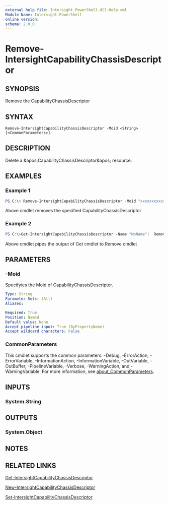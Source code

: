 ```yaml
---
external help file: Intersight.PowerShell.dll-Help.xml
Module Name: Intersight.PowerShell
online version:
schema: 2.0.0
---
```


# Remove-IntersightCapabilityChassisDescriptor

## SYNOPSIS
Remove the CapabilityChassisDescriptor

## SYNTAX

```
Remove-IntersightCapabilityChassisDescriptor -Moid <String> [<CommonParameters>]
```

## DESCRIPTION
Delete a &amp;apos;CapabilityChassisDescriptor&amp;apos; resource.

## EXAMPLES

### Example 1
```powershell
PS C:\> Remove-IntersightCapabilityChassisDescriptor -Moid "xxxxxxxxxxxxxxxxxxxxxxxxxxx"
```
Above cmdlet removes the specified CapabilityChassisDescriptor 

### Example 2
```powershell
PS C:\>Get-IntersightCapabilityChassisDescriptor -Name "MoName"|  Remove-IntersightCapabilityChassisDescriptor
```
Above cmdlet pipes the output of Get cmdlet to Remove cmdlet

## PARAMETERS

### -Moid
Specifyies the Moid of CapabilityChassisDescriptor.

```yaml
Type: String
Parameter Sets: (All)
Aliases:

Required: True
Position: Named
Default value: None
Accept pipeline input: True (ByPropertyName)
Accept wildcard characters: False
```

### CommonParameters
This cmdlet supports the common parameters: -Debug, -ErrorAction, -ErrorVariable, -InformationAction, -InformationVariable, -OutVariable, -OutBuffer, -PipelineVariable, -Verbose, -WarningAction, and -WarningVariable. For more information, see [about_CommonParameters](http://go.microsoft.com/fwlink/?LinkID=113216).

## INPUTS

### System.String

## OUTPUTS

### System.Object
## NOTES

## RELATED LINKS

[Get-IntersightCapabilityChassisDescriptor](./Get-IntersightCapabilityChassisDescriptor.md)

[New-IntersightCapabilityChassisDescriptor](./New-IntersightCapabilityChassisDescriptor.md)

[Set-IntersightCapabilityChassisDescriptor](./Set-IntersightCapabilityChassisDescriptor.md)

